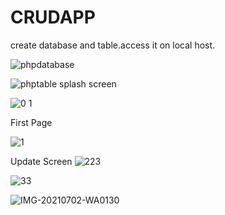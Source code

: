 # CRUDAPP

create database and table.access it on local host.

![phpdatabase](https://user-images.githubusercontent.com/79657243/124228331-81082680-db25-11eb-9719-f4241f48e0e0.PNG)

![phptable](https://user-images.githubusercontent.com/79657243/124228339-82395380-db25-11eb-8414-4740f77b8814.PNG)
splash screen

![0 1](https://user-images.githubusercontent.com/79657243/124256701-07803080-db45-11eb-8d08-6e27042c9ed4.png)

First Page

![1](https://user-images.githubusercontent.com/79657243/124256759-16ff7980-db45-11eb-9075-44c66801272b.PNG)

Update Screen
![223](https://user-images.githubusercontent.com/79657243/124256830-2aaae000-db45-11eb-85b8-741e62e288f8.png)


![33](https://user-images.githubusercontent.com/79657243/124258184-8cb81500-db46-11eb-87a8-36b6e89a89b9.png)


![IMG-20210702-WA0130](https://user-images.githubusercontent.com/79657243/124258442-d4d73780-db46-11eb-811d-78c42c4f324a.jpg)




